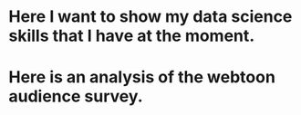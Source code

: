 # Here I want to show my data science skills that I have at the moment.
# Here is an analysis of the webtoon audience survey. 
